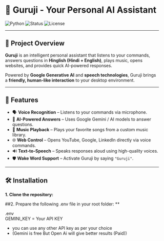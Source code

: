 # 🌟 Guruji - Your Personal AI Assistant

![Python](https://img.shields.io/badge/Python-3.13-blue?logo=python&logoColor=white)
![Status](https://img.shields.io/badge/Status-Active-success)
![License](https://img.shields.io/badge/License-MIT-green)

---

## 🎯 Project Overview
**Guruji** is an intelligent personal assistant that listens to your commands, answers questions in **Hinglish (Hindi + English)**, plays music, opens websites, and provides quick AI-powered responses.  

Powered by **Google Generative AI** and **speech technologies**, Guruji brings a **friendly, human-like interaction** to your desktop environment.

---

## 🚀 Features
- 🗣️ **Voice Recognition** – Listens to your commands via microphone.
- 💬 **AI-Powered Answers** – Uses Google Gemini / AI models to answer questions.
- 🎵 **Music Playback** – Plays your favorite songs from a custom music library.
- 🌐 **Web Control** – Opens YouTube, Google, LinkedIn directly via voice commands.
- 🔊 **Text-to-Speech** – Speaks responses aloud using high-quality voices.
- 🛡️ **Wake Word Support** – Activate Guruji by saying `"Guruji"`.

---

## 🛠️ Installation       
             
**1. Clone the repository:**                 

##2. Prepare the following .env file in your root folder: **            

.env        
GEMINI_KEY = Your API KEY         
- you can use any other API key as per your choice
- (Gemini is free But Open Ai will give better results (Paid))
  
